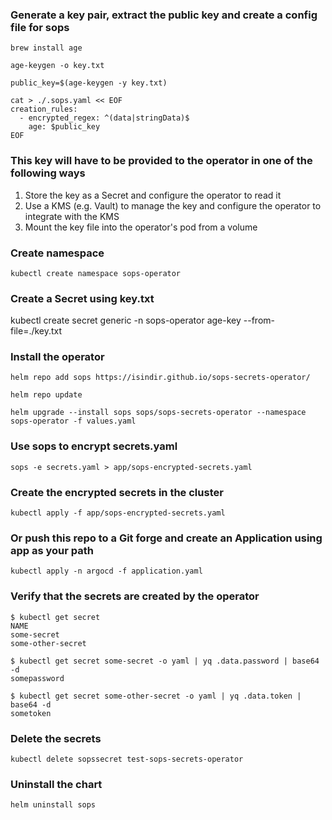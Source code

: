 ### Generate a key pair, extract the public key and create a config file for sops

```
brew install age

age-keygen -o key.txt

public_key=$(age-keygen -y key.txt)

cat > ./.sops.yaml << EOF
creation_rules:
  - encrypted_regex: ^(data|stringData)$
    age: $public_key
EOF
```

### This key will have to be provided to the operator in one of the following ways

1. Store the key as a Secret and configure the operator to read it
2. Use a KMS (e.g. Vault) to manage the key and configure the operator
   to integrate with the KMS
3. Mount the key file into the operator's pod from a volume
    
### Create namespace

```
kubectl create namespace sops-operator
```

### Create a Secret using key.txt

kubectl create secret generic -n sops-operator age-key --from-file=./key.txt

### Install the operator

```
helm repo add sops https://isindir.github.io/sops-secrets-operator/

helm repo update

helm upgrade --install sops sops/sops-secrets-operator --namespace sops-operator -f values.yaml
```

### Use sops to encrypt secrets.yaml

```
sops -e secrets.yaml > app/sops-encrypted-secrets.yaml
```

### Create the encrypted secrets in the cluster

```
kubectl apply -f app/sops-encrypted-secrets.yaml
```

### Or push this repo to a Git forge and create an Application using app as your path

```
kubectl apply -n argocd -f application.yaml
```

### Verify that the secrets are created by the operator

```
$ kubectl get secret
NAME
some-secret
some-other-secret

$ kubectl get secret some-secret -o yaml | yq .data.password | base64 -d
somepassword

$ kubectl get secret some-other-secret -o yaml | yq .data.token | base64 -d
sometoken
```

### Delete the secrets

```
kubectl delete sopssecret test-sops-secrets-operator
```

### Uninstall the chart

```
helm uninstall sops
```
